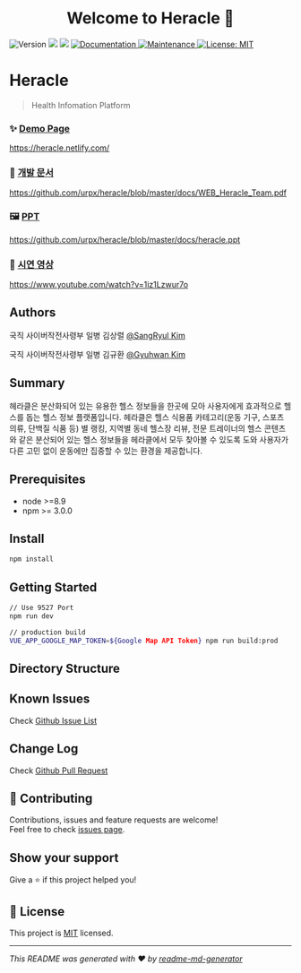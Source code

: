 <h1 align="center">Welcome to Heracle 👋</h1>
<p>
  <img alt="Version" src="https://img.shields.io/badge/version-v1.0.0-blue.svg?cacheSeconds=2592000" />
  <img src="https://img.shields.io/badge/node-%3E%3D8.9-blue.svg" />
  <img src="https://img.shields.io/badge/npm-%3E%3D%203.0.0-blue.svg" />
  <a href="https://github.com/urpx/heracle" target="_blank">
    <img alt="Documentation" src="https://img.shields.io/badge/documentation-yes-brightgreen.svg" />
  </a>
  <a href="https://github.com/PanJiaChen/vue-element-admin/graphs/commit-activity" target="_blank">
    <img alt="Maintenance" src="https://img.shields.io/badge/Maintained%3F-yes-green.svg" />
  </a>
  <a href="https://github.com/PanJiaChen/vue-element-admin/blob/master/LICENSE" target="_blank">
    <img alt="License: MIT" src="https://img.shields.io/github/license/urpx/heracle" />
  </a>
</p>

# Heracle

> Health Infomation Platform

### ✨ [Demo Page](https://heracle.netlify.com/)

https://heracle.netlify.com/

### :memo: [개발 문서](https://github.com/urpx/heracle/blob/master/docs/WEB_Heracle_Team.pdf)

https://github.com/urpx/heracle/blob/master/docs/WEB_Heracle_Team.pdf

### :framed_picture: [PPT](https://github.com/urpx/heracle/blob/master/docs/heracle.ppt)

https://github.com/urpx/heracle/blob/master/docs/heracle.ppt

### :movie_camera: [시연 영상](https://www.youtube.com/watch?v=1iz1Lzwur7o)

https://www.youtube.com/watch?v=1iz1Lzwur7o

## Authors

국직 사이버작전사령부 일병 김상렬 [@SangRyul Kim](https://github.com/SangRyul)

국직 사이버작전사령부 일병 김규환 [@Gyuhwan Kim](https://github.com/gghcode)

## Summary

헤라클은 분산화되어 있는 유용한 헬스 정보들을 한곳에 모아 사용자에게 효과적으로 헬스를 돕는 헬스 정보 플랫폼입니다. 헤라클은 헬스 식용품 카테고리(운동 기구, 스포츠 의류, 단백질 식품 등) 별 랭킹, 지역별 동네 헬스장 리뷰, 전문 트레이너의 헬스 콘텐츠와 같은 분산되어 있는 헬스 정보들을 헤라클에서 모두 찾아볼 수 있도록 도와 사용자가 다른 고민 없이 운동에만 집중할 수 있는 환경을 제공합니다.

## Prerequisites

- node >=8.9
- npm >= 3.0.0

## Install

```sh
npm install
```

## Getting Started

```sh
// Use 9527 Port
npm run dev

// production build
VUE_APP_GOOGLE_MAP_TOKEN=${Google Map API Token} npm run build:prod
```

## Directory Structure

## Known Issues

Check [Github Issue List](https://github.com/urpx/heracle/issues)

## Change Log

Check [Github Pull Request](https://github.com/urpx/heracle/pulls?q=is%3Apr+is%3Aclosed)

## 🤝 Contributing

Contributions, issues and feature requests are welcome!<br />Feel free to check [issues page](https://github.com/PanJiaChen/vue-element-admin/issues).

## Show your support

Give a ⭐️ if this project helped you!

## 📝 License

This project is [MIT](https://github.com/urpx/heracle/blob/master/LICENSE) licensed.

---

_This README was generated with ❤️ by [readme-md-generator](https://github.com/kefranabg/readme-md-generator)_
